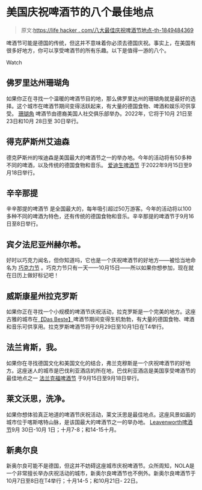 # 美国庆祝啤酒节的八个最佳地点

> 原文:[https://life hacker . com/八大最佳庆祝啤酒节地点-th-1849484369](https://lifehacker.com/eight-of-the-best-places-to-celebrate-oktoberfest-in-th-1849484369)

啤酒节可能是德国的传统，但这并不意味着你必须去德国庆祝。事实上，在美国有很多好地方，你可以享受啤酒节的所有乐趣。以下是值得一游的八个。

Watch

## **佛罗里达州珊瑚角**

如果你正在寻找一个温暖的啤酒节目的地，那么佛罗里达州的珊瑚角就是最好的选择。这个城市在啤酒节期间变得活跃起来，有大量的德国食物、啤酒和娱乐可供享受。 [珊瑚角](http://www.capecoraloktoberfest.com/) 啤酒节由德裔美国人社交俱乐部举办。2022年，它将于10月 21日至 23日和10月 28日至 30日举行。

## **得克萨斯州艾迪森**

德克萨斯州的埃迪森是美国最大的啤酒节之一的举办地。今年的活动将有50多种不同的啤酒，以及传统的德国食物和音乐。 [爱迪生啤酒节](https://addisonoktoberfest.com/) 于2022年9月15日至9月18日举行。

## **辛辛那提**

辛辛那提的啤酒节 是全国最大的，每年吸引超过50万游客。今年的活动将以100多种不同的啤酒为特色，还有传统的德国食物和音乐。辛辛那提的啤酒节于9月16日至8日举行。

## 宾夕法尼亚州赫尔希。

好时以巧克力闻名，但你知道吗，它也是一个庆祝啤酒节的好地方——被恰当地命名为 [巧克力节](https://www.downtownhershey.com/events/choctoberfest) 。巧克力节只有一天——10月15日——所以如果你想参加，现在就在日历上做好标记吧！

## **威斯康星州拉克罗斯**

如果你正在寻找一个小规模的啤酒节庆祝活动，拉克罗斯是一个完美的地方。这座古雅的城市在[【Das Beste】](https://www.oktoberfestusa.com/)啤酒节期间变得生机勃勃，有大量的德国食物、啤酒和音乐可供享用。拉克罗斯啤酒节将于9月29日至10月1日在T4举行。

## **法兰肯斯，我。**

如果你在寻找德国文化和美国文化的结合，弗兰克穆斯是一个庆祝啤酒节的好地方。这座迷人的城市是巴伐利亚酒店的所在地，巴伐利亚酒店是美国享受啤酒节的最佳地点之一 [法兰克福啤酒节](https://frankenmuthfestivals.com/frankenmuth-oktoberfest) 于9月15日至9月18日举行。

## **莱文沃思，洗净。**

如果你想体验真正地道的啤酒节庆祝活动，莱文沃思是最佳地点。这座风景如画的城市位于喀斯喀特山脉，是该国最大的啤酒节之一的举办地。 [Leavenworth啤酒节](https://www.leavenworthoktoberfest.com/)9月 30日-10月 1日；十月7-8；和14-15十月。

## **新奥尔良**

新奥尔良可能不是德国，但这并不妨碍这座城市庆祝啤酒节。众所周知，NOLA是一个非常擅长举办庆祝活动的城市，新奥尔良啤酒节也不例外。新奥尔良啤酒节于10月7日至8日在T4举行；十月14-5；和10月21日- 22日。